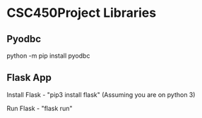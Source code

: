 # CSC450Project Libraries

## Pyodbc
python -m pip install pyodbc

## Flask App
Install Flask - "pip3 install flask" (Assuming you are on python 3)

Run Flask - "flask run"

